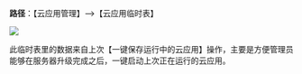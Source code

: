 **路径**：【云应用管理】-->【云应用临时表】

![](http://docfiles.baibaoyun.com/FrxG7qXxjx1twV7Gwu8ey_UMhFbX)


此临时表里的数据来自上次【一键保存运行中的云应用】操作，主要是方便管理员能够在服务器升级完成之后，一键启动上次正在运行的云应用。








